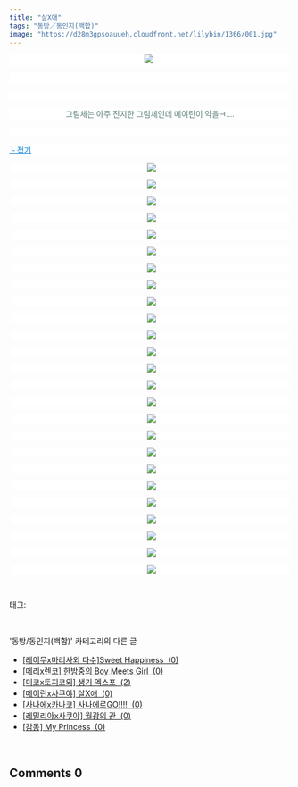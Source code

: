 ```yaml
---
title: "살X애"
tags: "동방／동인지(백합)"
image: "https://d28m3gpsoauueh.cloudfront.net/lilybin/1366/001.jpg"
---
```

<div class="article">
<div class="area_view">
<p style="text-align: center; background: white"><img src="{{ site.imgserver4 }}/lilybin/1366/001.jpg"/><span style="color:#557a74; font-family:돋움"> 
</span></p><p style="text-align: justify; background: white"> 
 </p><p style="text-align: justify; background: white"> 
 </p><p style="text-align: center; background: white"><span style="color:#557a74; font-family:돋움">그림체는 아주 진지한 그림체인데 메이린이 약을ㅋ....
</span></p><p style="text-align: center; background: white"> 
 </p><p style="text-align: justify; background: white"><a href="http://blog.naver.com/PostView.nhn?blogId=cjb0236&amp;logNo=150154389809&amp;parentCategoryNo=&amp;categoryNo=41&amp;viewDate=&amp;isShowPopularPosts=false&amp;from=postView"><span style="color:#0482d6; font-family:돋움; text-decoration:underline">└ 접기</span></a><span style="color:#557a74; font-family:돋움">
</span></p><p style="text-align: center; background: white; margin-left: 4pt"><a href="http://www.gophoto.it/view.php?i=http://img2.ruliweb.daum.net/mypi/gup/75/3701_2.jpg"><img src="{{ site.imgserver4 }}/lilybin/1366/002.jpg"/></a><span style="color:#333333; font-family:Arial">
</span></p><p style="text-align: center; background: white; margin-left: 4pt"><a href="http://www.gophoto.it/view.php?i=http://img2.ruliweb.daum.net/mypi/gup/75/3701_3.jpg"><img src="{{ site.imgserver4 }}/lilybin/1366/003.jpg"/></a><span style="color:#333333; font-family:Arial">
</span></p><p style="text-align: center; background: white; margin-left: 4pt"><a href="http://www.gophoto.it/view.php?i=http://img2.ruliweb.daum.net/mypi/gup/75/3701_4.jpg"><img src="{{ site.imgserver4 }}/lilybin/1366/004.jpg"/></a><span style="color:#333333; font-family:Arial">
</span></p><p style="text-align: center; background: white; margin-left: 4pt"><a href="http://www.gophoto.it/view.php?i=http://img2.ruliweb.daum.net/mypi/gup/75/3701_5.jpg"><img src="{{ site.imgserver4 }}/lilybin/1366/005.jpg"/></a><span style="color:#333333; font-family:Arial">
</span></p><p style="text-align: center; background: white; margin-left: 4pt"><a href="http://www.gophoto.it/view.php?i=http://img2.ruliweb.daum.net/mypi/gup/75/3701_6.jpg"><img src="{{ site.imgserver4 }}/lilybin/1366/006.jpg"/></a><span style="color:#333333; font-family:Arial">
</span></p><p style="text-align: center; background: white; margin-left: 4pt"><a href="http://www.gophoto.it/view.php?i=http://img2.ruliweb.daum.net/mypi/gup/75/3701_7.jpg"><img src="{{ site.imgserver4 }}/lilybin/1366/007.jpg"/></a><span style="color:#333333; font-family:Arial">
</span></p><p style="text-align: center; background: white; margin-left: 4pt"><a href="http://www.gophoto.it/view.php?i=http://img2.ruliweb.daum.net/mypi/gup/75/3701_8.jpg"><img src="{{ site.imgserver4 }}/lilybin/1366/008.jpg"/></a><span style="color:#333333; font-family:Arial">
</span></p><p style="text-align: center; background: white; margin-left: 4pt"><a href="http://www.gophoto.it/view.php?i=http://img2.ruliweb.daum.net/mypi/gup/75/3701_9.jpg"><img src="{{ site.imgserver4 }}/lilybin/1366/009.jpg"/></a><span style="color:#333333; font-family:Arial">
</span></p><p style="text-align: center; background: white; margin-left: 4pt"><a href="http://www.gophoto.it/view.php?i=http://img2.ruliweb.daum.net/mypi/gup/75/3701_10.jpg"><img src="{{ site.imgserver4 }}/lilybin/1366/010.jpg"/></a><span style="color:#333333; font-family:Arial">
</span></p><p style="text-align: center; background: white; margin-left: 4pt"><a href="http://www.gophoto.it/view.php?i=http://img2.ruliweb.daum.net/mypi/gup/75/3701_11.jpg"><img src="{{ site.imgserver4 }}/lilybin/1366/011.jpg"/></a><span style="color:#333333; font-family:Arial">
</span></p><p style="text-align: center; background: white; margin-left: 4pt"><a href="http://www.gophoto.it/view.php?i=http://img2.ruliweb.daum.net/mypi/gup/75/3701_47850.jpg"><img src="{{ site.imgserver4 }}/lilybin/1366/012.jpg"/></a><span style="color:#333333; font-family:Arial">
</span></p><p style="text-align: center; background: white; margin-left: 4pt"><a href="http://www.gophoto.it/view.php?i=http://img2.ruliweb.daum.net/mypi/gup/75/3701_47851.jpg"><img src="{{ site.imgserver4 }}/lilybin/1366/013.jpg"/></a><span style="color:#333333; font-family:Arial">
</span></p><p style="text-align: center; background: white; margin-left: 4pt"><a href="http://www.gophoto.it/view.php?i=http://img2.ruliweb.daum.net/mypi/gup/75/3701_47852.jpg"><img src="{{ site.imgserver4 }}/lilybin/1366/014.jpg"/></a><span style="color:#333333; font-family:Arial">
</span></p><p style="text-align: center; background: white; margin-left: 4pt"><a href="http://www.gophoto.it/view.php?i=http://img2.ruliweb.daum.net/mypi/gup/75/3701_47853.jpg"><img src="{{ site.imgserver4 }}/lilybin/1366/015.jpg"/></a><span style="color:#333333; font-family:Arial">
</span></p><p style="text-align: center; background: white; margin-left: 4pt"><a href="http://www.gophoto.it/view.php?i=http://img2.ruliweb.daum.net/mypi/gup/75/3701_47854.jpg"><img src="{{ site.imgserver4 }}/lilybin/1366/016.jpg"/></a><span style="color:#333333; font-family:Arial">
</span></p><p style="text-align: center; background: white; margin-left: 4pt"><a href="http://www.gophoto.it/view.php?i=http://img2.ruliweb.daum.net/mypi/gup/75/3701_47855.jpg"><img src="{{ site.imgserver4 }}/lilybin/1366/017.jpg"/></a><span style="color:#333333; font-family:Arial">
</span></p><p style="text-align: center; background: white; margin-left: 4pt"><a href="http://www.gophoto.it/view.php?i=http://img2.ruliweb.daum.net/mypi/gup/75/3701_47856.jpg"><img src="{{ site.imgserver4 }}/lilybin/1366/018.jpg"/></a><span style="color:#333333; font-family:Arial">
</span></p><p style="text-align: center; background: white; margin-left: 4pt"><a href="http://www.gophoto.it/view.php?i=http://img2.ruliweb.daum.net/mypi/gup/75/3701_47867.jpg"><img src="{{ site.imgserver4 }}/lilybin/1366/019.jpg"/></a><span style="color:#333333; font-family:Arial">
</span></p><p style="text-align: center; background: white; margin-left: 4pt"><a href="http://www.gophoto.it/view.php?i=http://img2.ruliweb.daum.net/mypi/gup/75/3701_47868.jpg"><img src="{{ site.imgserver4 }}/lilybin/1366/020.jpg"/></a><span style="color:#333333; font-family:Arial">
</span></p><p style="text-align: center; background: white; margin-left: 4pt"><a href="http://www.gophoto.it/view.php?i=http://img2.ruliweb.daum.net/mypi/gup/75/3701_47869.jpg"><img src="{{ site.imgserver4 }}/lilybin/1366/021.jpg"/></a><span style="color:#333333; font-family:Arial">
</span></p><p style="text-align: center; background: white; margin-left: 4pt"><a href="http://www.gophoto.it/view.php?i=http://img2.ruliweb.daum.net/mypi/gup/75/3701_478610.jpg"><img src="{{ site.imgserver4 }}/lilybin/1366/022.jpg"/></a><span style="color:#333333; font-family:Arial">
</span></p><p style="text-align: center; background: white; margin-left: 4pt"><a href="http://www.gophoto.it/view.php?i=http://img2.ruliweb.daum.net/mypi/gup/75/3701_48050.jpg"><img src="{{ site.imgserver4 }}/lilybin/1366/023.jpg"/></a><span style="color:#333333; font-family:Arial">
</span></p><p style="text-align: center; background: white; margin-left: 4pt"><a href="http://www.gophoto.it/view.php?i=http://img2.ruliweb.daum.net/mypi/gup/75/3701_48051.jpg"><img src="{{ site.imgserver4 }}/lilybin/1366/024.jpg"/></a><span style="color:#333333; font-family:Arial">
</span></p><p style="text-align: center; background: white; margin-left: 4pt"><a href="http://www.gophoto.it/view.php?i=http://img2.ruliweb.daum.net/mypi/gup/75/3701_48052.jpg"><img src="{{ site.imgserver4 }}/lilybin/1366/025.jpg"/></a><span style="color:#333333; font-family:Arial">
</span></p><p style="text-align: center; background: white; margin-left: 4pt"><a href="http://www.gophoto.it/view.php?i=http://img2.ruliweb.daum.net/mypi/gup/75/3701_48053.jpg" target="_blank"></a><a href="http://www.gophoto.it/view.php?i=http://img2.ruliweb.daum.net/mypi/gup/75/3701_48053.jpg"><img src="{{ site.imgserver4 }}/lilybin/1366/026.jpg"/></a></p>
</div></div><br/>
<div class="tagTrail">
<p>태그: </p>
<ul>
</ul>
</div><br/>
<div class="another">
<p>'동방/동인지(백합)' 카테고리의 다른 글</p>
<ul>
<li><a href="/lilybin_1369">
[레이무x마리사외 다수]Sweet Happiness  (0)
</a></li>
<li><a href="/lilybin_1368">
[메리x렌코] 한밤중의 Boy Meets Girl  (0)
</a></li>
<li><a href="/lilybin_1367">
[미코x토지코외] 생기 엑스포  (2)
</a></li>
<li><a href="/lilybin_1366">
[메이린x사쿠야] 살X애  (0)
</a></li>
<li><a href="/lilybin_1365">
[사나에x카나코] 사나에로GO!!!!  (0)
</a></li>
<li><a href="/lilybin_1364">
[레밀리아x사쿠야] 월광의 관  (0)
</a></li>
<li><a href="/lilybin_1363">
[감동] My Princess  (0)
</a></li>
</ul>
</div><br/>
<div class="comment">
<h2 class="bold">Comments <span id="commentCount1366">0</span></h2>
<div style="clear:both;">
<div id="entry1366Comment" style="display:block">
</div>
</div>
</div><br/>
<br/>
<p id="refer"></p>
<br/>

